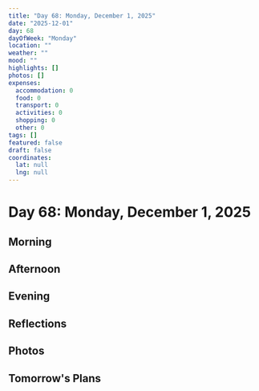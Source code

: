 ```yaml
---
title: "Day 68: Monday, December 1, 2025"
date: "2025-12-01"
day: 68
dayOfWeek: "Monday"
location: ""
weather: ""
mood: ""
highlights: []
photos: []
expenses:
  accommodation: 0
  food: 0
  transport: 0
  activities: 0
  shopping: 0
  other: 0
tags: []
featured: false
draft: false
coordinates:
  lat: null
  lng: null
---
```


# Day 68: Monday, December 1, 2025

## Morning

## Afternoon

## Evening

## Reflections

## Photos

## Tomorrow's Plans
